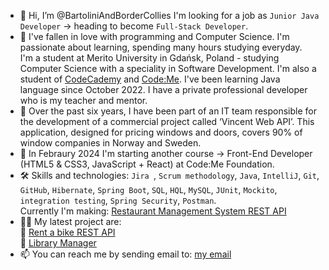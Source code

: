 - 👋 Hi, I’m @BartoliniAndBorderCollies I'm looking for a job as `Junior Java Developer` -> heading to become `Full-Stack Developer`.
- 👀 I've fallen in love with programming and Computer Science. I'm passionate about learning, spending many hours studying everyday. <br>
  I'm a student at Merito University in Gdańsk, Poland - studying Computer Science with a speciality in Software Development. I'm also a student of [CodeCademy](https://www.codecademy.com/learn) and [Code:Me](https://codeme.pl/).
  I've been learning Java language since October 2022. I have a private professional developer who is my teacher and mentor. 
- 🔭 Over the past six years, I have been part of an IT team responsible for the development of a commercial project called ‘Vincent Web API’. This application, designed for pricing windows and doors, covers 90% of window companies in Norway and Sweden.
- 🌱 In Febraury 2024 I'm starting another course -> Front-End Developer (HTML5 & CSS3, JavaScript + React) at Code:Me Foundation. 
- 🛠 Skills and technologies: `Jira `, `Scrum methodology`, `Java`, `IntelliJ`, `Git`, `GitHub`, `Hibernate`, `Spring Boot`, `SQL`, `HQL`, `MySQL`, `JUnit`, `Mockito`, `integration testing`, `Spring Security`, `Postman`. <br>
  Currently I'm making: [Restaurant Management System REST API](https://github.com/BartoliniAndBorderCollies/Restaurant_Management_System_REST_API)
  <br>
- 👩‍💻 My latest project are: <br>
🔭 [Rent a bike REST API](https://github.com/BartoliniAndBorderCollies/Bike.v2_REST_API)
<br> 🔭 [Library Manager](https://github.com/BartoliniAndBorderCollies/Library_Manager_Official)
- 📫 You can reach me by sending email to: <a href="mailto:bartek.klodnicki@gmail.com">my email</a>

<!---
BartoliniAndBorderCollies/BartoliniAndBorderCollies is a ✨ special ✨ repository because its `README.md` (this file) appears on your GitHub profile.
You can click the Preview link to take a look at your changes.
--->
